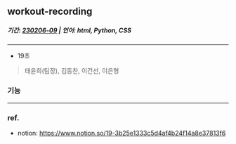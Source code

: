 
## workout-recording
##### 기간: <u>__230206-09__</u> |  언어: __html__, __Python__, __CSS__
---

* 19조
> 태윤희(팀장), 김동찬, 이건선, 이은형

### 기능

---
### ref.
- notion: https://www.notion.so/19-3b25e1333c5d4af4b24f14a8e37813f6

